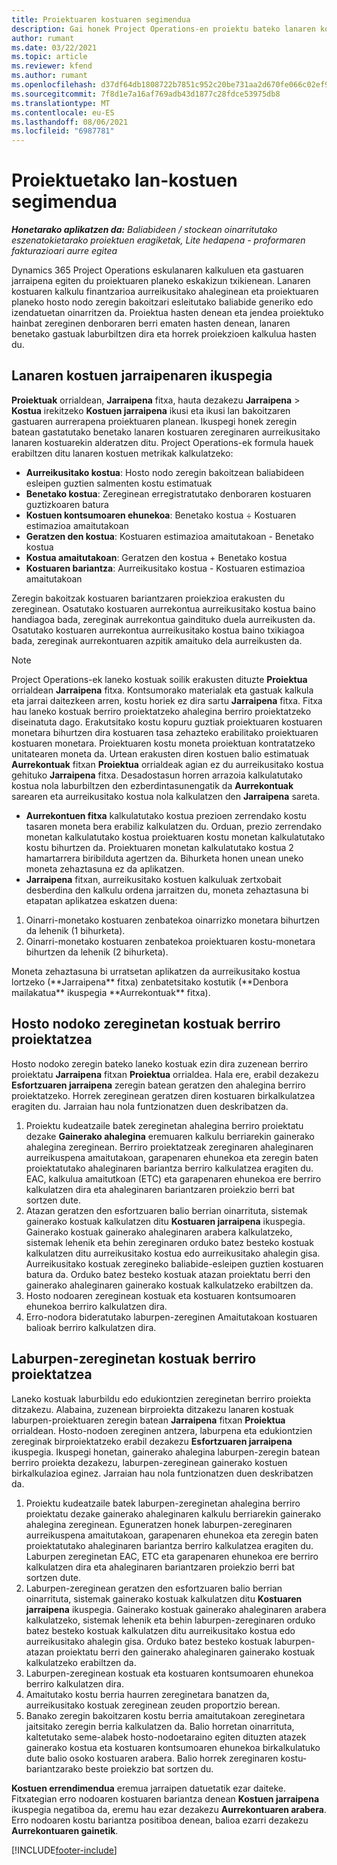 ```yaml
---
title: Proiektuaren kostuaren segimendua
description: Gai honek Project Operations-en proiektu bateko lanaren kostuaren eta gastuaren aurka nola aurreratzen duten jakiteko informazioa eskaintzen du.
author: rumant
ms.date: 03/22/2021
ms.topic: article
ms.reviewer: kfend
ms.author: rumant
ms.openlocfilehash: d37df64db1808722b7851c952c20be731aa2d670fe066c02ef90386712487407
ms.sourcegitcommit: 7f8d1e7a16af769adb43d1877c28fdce53975db8
ms.translationtype: MT
ms.contentlocale: eu-ES
ms.lasthandoff: 08/06/2021
ms.locfileid: "6987781"
---
```

# <a name="labor-cost-tracking-on-projects"></a>Proiektuetako lan-kostuen segimendua

_**Honetarako aplikatzen da:** Baliabideen / stockean oinarritutako eszenatokietarako proiektuen eragiketak, Lite hedapena - proformaren fakturazioari aurre egitea_

Dynamics 365 Project Operations eskulanaren kalkuluen eta gastuaren jarraipena egiten du proiektuaren planeko eskakizun txikienean. Lanaren kostuaren kalkulu finantzarioa aurreikusitako ahaleginean eta proiektuaren planeko hosto nodo zeregin bakoitzari esleitutako baliabide generiko edo izendatuetan oinarritzen da. Proiektua hasten denean eta jendea proiektuko hainbat zereginen denboraren berri ematen hasten denean, lanaren benetako gastuak laburbiltzen dira eta horrek proiekzioen kalkulua hasten du.

## <a name="labor-cost-tracking-view"></a>Lanaren kostuen jarraipenaren ikuspegia

**Proiektuak** orrialdean, **Jarraipena** fitxa, hauta dezakezu **Jarraipena** > **Kostua** irekitzeko **Kostuen jarraipena** ikusi eta ikusi lan bakoitzaren gastuaren aurrerapena proiektuaren planean. Ikuspegi honek zeregin batean gastatutako benetako lanaren kostuaren zereginaren aurreikusitako lanaren kostuarekin alderatzen ditu. Project Operations-ek formula hauek erabiltzen ditu lanaren kostuen metrikak kalkulatzeko:

- **Aurreikusitako kostua**: Hosto nodo zeregin bakoitzean baliabideen esleipen guztien salmenten kostu estimatuak
- **Benetako kostua**: Zereginean erregistratutako denboraren kostuaren guztizkoaren batura
- **Kostuen kontsumoaren ehunekoa**: Benetako kostua ÷ Kostuaren estimazioa amaitutakoan
- **Geratzen den kostua**: Kostuaren estimazioa amaitutakoan - Benetako kostua
- **Kostua amaitutakoan**: Geratzen den kostua + Benetako kostua
- **Kostuaren bariantza**: Aurreikusitako kostua - Kostuaren estimazioa amaitutakoan

Zeregin bakoitzak kostuaren bariantzaren proiekzioa erakusten du zereginean. Osatutako kostuaren aurrekontua aurreikusitako kostua baino handiagoa bada, zereginak aurrekontua gaindituko duela aurreikusten da. Osatutako kostuaren aurrekontua aurreikusitako kostua baino txikiagoa bada, zereginak aurrekontuaren azpitik amaituko dela aurreikusten da.

>[!NOTE]
> Project Operations-ek laneko kostuak soilik erakusten dituzte **Proiektua** orrialdean **Jarraipena** fitxa. Kontsumorako materialak eta gastuak kalkula eta jarrai daitezkeen arren, kostu horiek ez dira sartu **Jarraipena** fitxa. Fitxa hau laneko kostuak berriro proiektatzeko ahalegina berriro proiektatzeko diseinatuta dago.
Erakutsitako kostu kopuru guztiak proiektuaren kostuaren monetara bihurtzen dira kostuaren tasa zehazteko erabilitako proiektuaren kostuaren monetara. Proiektuaren kostu moneta proiektuan kontratatzeko unitatearen moneta da. Urtean erakusten diren kostuen balio estimatuak **Aurrekontuak** fitxan **Proiektua** orrialdeak agian ez du aurreikusitako kostua gehituko **Jarraipena** fitxa. Desadostasun horren arrazoia kalkulatutako kostua nola laburbiltzen den ezberdintasunengatik da **Aurrekontuak** sarearen eta aurreikusitako kostua nola kalkulatzen den **Jarraipena** sareta. 
>
> - **Aurrekontuen fitxa** kalkulatutako kostua prezioen zerrendako kostu tasaren moneta bera erabiliz kalkulatzen du. Orduan, prezio zerrendako monetan kalkulatutako kostua proiektuaren kostu monetan kalkulatutako kostu bihurtzen da. Proiektuaren monetan kalkulatutako kostua 2 hamartarrera biribilduta agertzen da. Bihurketa honen unean uneko moneta zehaztasuna ez da aplikatzen. 
> - **Jarraipena** fitxan, aurreikusitako kostuen kalkuluak zertxobait desberdina den kalkulu ordena jarraitzen du, moneta zehaztasuna bi etapatan aplikatzea eskatzen duena: 
   ><ol>
   ><li>Oinarri-monetako kostuaren zenbatekoa oinarrizko monetara bihurtzen da lehenik (1 bihurketa).</li>
   ><li>Oinarri-monetako kostuaren zenbatekoa proiektuaren kostu-monetara bihurtzen da lehenik (2 bihurketa). </li>
   ></ol>
   >Moneta zehaztasuna bi urratsetan aplikatzen da aurreikusitako kostua lortzeko (**Jarraipena** fitxa) zenbatetsitako kostutik (**Denbora mailakatua** ikuspegia **Aurrekontuak** fitxa). 
   
## <a name="reprojecting-costs-on-leaf-node-tasks"></a>Hosto nodoko zereginetan kostuak berriro proiektatzea

Hosto nodoko zeregin bateko laneko kostuak ezin dira zuzenean berriro proiektatu **Jarraipena** fitxan **Proiektua** orrialdea. Hala ere, erabil dezakezu **Esfortzuaren jarraipena** zeregin batean geratzen den ahalegina berriro proiektatzeko. Horrek zereginean geratzen diren kostuaren birkalkulatzea eragiten du. Jarraian hau nola funtzionatzen duen deskribatzen da.

1. Proiektu kudeatzaile batek zereginetan ahalegina berriro proiektatu dezake **Gainerako ahalegina** eremuaren kalkulu berriarekin gainerako ahalegina zereginean. Berriro proiektatzeak zereginaren ahaleginaren aurreikuspena amaitutakoan, garapenaren ehunekoa eta zeregin baten proiektatutako ahaleginaren bariantza berriro kalkulatzea eragiten du. EAC, kalkulua amaitutkoan (ETC) eta garapenaren ehunekoa ere berriro kalkulatzen dira eta ahaleginaren bariantzaren proiekzio berri bat sortzen dute.
2. Atazan geratzen den esfortzuaren balio berrian oinarrituta, sistemak gainerako kostuak kalkulatzen ditu **Kostuaren jarraipena** ikuspegia. Gainerako kostuak gainerako ahaleginaren arabera kalkulatzeko, sistemak lehenik eta behin zereginaren orduko batez besteko kostuak kalkulatzen ditu aurreikusitako kostua edo aurreikusitako ahalegin gisa. Aurreikusitako kostuak zeregineko baliabide-esleipen guztien kostuaren batura da. Orduko batez besteko kostuak atazan proiektatu berri den gainerako ahaleginaren gainerako kostuak kalkulatzeko erabiltzen da.
3. Hosto nodoaren zereginean kostuak eta kostuaren kontsumoaren ehunekoa berriro kalkulatzen dira.
4. Erro-nodora bideratutako laburpen-zereginen Amaitutakoan kostuaren balioak berriro kalkulatzen dira.

## <a name="reprojecting-costs-on-summary-tasks"></a>Laburpen-zereginetan kostuak berriro proiektatzea

Laneko kostuak laburbildu edo edukiontzien zereginetan berriro proiekta ditzakezu. Alabaina, zuzenean birproiekta ditzakezu lanaren kostuak laburpen-proiektuaren zeregin batean **Jarraipena** fitxan **Proiektua** orrialdean. Hosto-nodoen zereginen antzera, laburpena eta edukiontzien zereginak birproiektatzeko erabil dezakezu **Esfortzuaren jarraipena** ikuspegia. Ikuspegi honetan, gainerako ahalegina laburpen-zeregin batean berriro proiekta dezakezu, laburpen-zereginean gainerako kostuen birkalkulazioa eginez. Jarraian hau nola funtzionatzen duen deskribatzen da.

1. Proiektu kudeatzaile batek laburpen-zereginetan ahalegina berriro proiektatu dezake gainerako ahaleginaren kalkulu berriarekin gainerako ahalegina zereginean. Eguneratzen honek laburpen-zereginaren aurreikuspena amaitutakoan, garapenaren ehunekoa eta zeregin baten proiektatutako ahaleginaren bariantza berriro kalkulatzea eragiten du. Laburpen zereginetan EAC, ETC eta garapenaren ehunekoa ere berriro kalkulatzen dira eta ahaleginaren bariantzaren proiekzio berri bat sortzen dute.
2. Laburpen-zereginean geratzen den esfortzuaren balio berrian oinarrituta, sistemak gainerako kostuak kalkulatzen ditu **Kostuaren jarraipena** ikuspegia. Gainerako kostuak gainerako ahaleginaren arabera kalkulatzeko, sistemak lehenik eta behin laburpen-zereginaren orduko batez besteko kostuak kalkulatzen ditu aurreikusitako kostua edo aurreikusitako ahalegin gisa. Orduko batez besteko kostuak laburpen-atazan proiektatu berri den gainerako ahaleginaren gainerako kostuak kalkulatzeko erabiltzen da.
3. Laburpen-zereginean kostuak eta kostuaren kontsumoaren ehunekoa berriro kalkulatzen dira.
4. Amaitutako kostu berria haurren zereginetara banatzen da, aurreikusitako kostuak zereginean zeuden proportzio berean.
5. Banako zeregin bakoitzaren kostu berria amaitutakoan zereginetara jaitsitako zeregin berria kalkulatzen da. Balio horretan oinarrituta, kaltetutako seme-alabek hosto-nodoetaraino egiten dituzten atazek gainerako kostua eta kostuaren kontsumoaren ehunekoa birkalkulatuko dute balio osoko kostuaren arabera. Balio horrek zereginaren kostu-bariantzarako beste proiekzio bat sortzen du. 


**Kostuen errendimendua** eremua jarraipen datuetatik ezar daiteke. Fitxategian erro nodoaren kostuaren bariantza denean **Kostuen jarraipena** ikuspegia negatiboa da, eremu hau ezar dezakezu **Aurrekontuaren arabera**. Erro nodoaren kostu bariantza positiboa denean, balioa ezarri dezakezu **Aurrekontuaren gainetik**.


[!INCLUDE[footer-include](../includes/footer-banner.md)]
